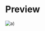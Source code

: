 # Preview 
![a]([https://github.com/Eazvy/UILibs/blob/main/Librarys/Vision/Screenshot%202023-02-20%20123527.png?raw=true))
